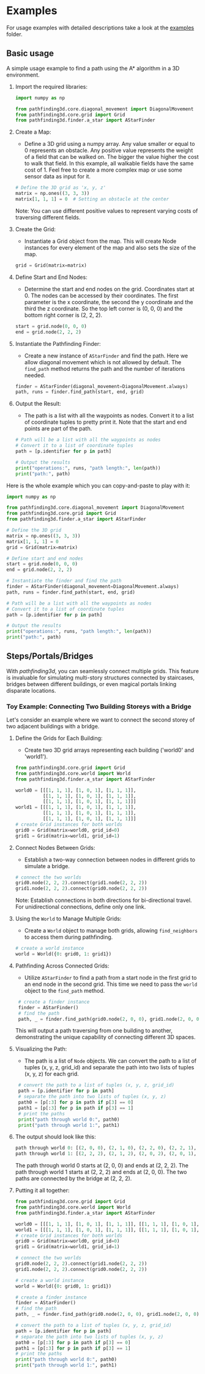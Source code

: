 # Examples

For usage examples with detailed descriptions take a look at the [examples](https://github.com/harisankar95/pathfinding3D/tree/main/examples/) folder.

## Basic usage

A simple usage example to find a path using the A* algorithm in a 3D environment.

1. Import the required libraries:

    ```python
    import numpy as np

    from pathfinding3d.core.diagonal_movement import DiagonalMovement
    from pathfinding3d.core.grid import Grid
    from pathfinding3d.finder.a_star import AStarFinder
    ```

2. Create a Map:
   - Define a 3D grid using a numpy array. Any value smaller or equal to 0 represents an obstacle. Any positive value represents the weight of a field that can be walked on. The bigger the value higher the cost to walk that field. In this example, all walkable fields have the same cost of 1. Feel free to create a more complex map or use some sensor data as input for it.

    ```python
    # Define the 3D grid as 'x, y, z'
    matrix = np.ones((3, 3, 3))
    matrix[1, 1, 1] = 0  # Setting an obstacle at the center
    ```

    Note: You can use different positive values to represent varying costs of traversing different fields.

3. Create the Grid:
   - Instantiate a Grid object from the map. This will create Node instances for every element of the map and also sets the size of the map.

    ```python
    grid = Grid(matrix=matrix)
    ```

4. Define Start and End Nodes:
    - Determine the start and end nodes on the grid. Coordinates start at 0. The nodes can be accessed by their coordinates. The first parameter is the x coordinate, the second the y coordinate and the third the z coordinate. So the top left corner is (0, 0, 0) and the bottom right corner is (2, 2, 2).

    ```python
    start = grid.node(0, 0, 0)
    end = grid.node(2, 2, 2)
    ```

5. Instantiate the Pathfinding Finder:
   - Create a new instance of `AStarFinder` and find the path. Here we allow diagonal movement which is not allowed by default. The `find_path` method returns the path and the number of iterations needed.

    ```python
    finder = AStarFinder(diagonal_movement=DiagonalMovement.always)
    path, runs = finder.find_path(start, end, grid)
    ```

6. Output the Result:
    - The path is a list with all the waypoints as nodes. Convert it to a list of coordinate tuples to pretty print it. Note that the start and end points are part of the path.

    ```python
    # Path will be a list with all the waypoints as nodes
    # Convert it to a list of coordinate tuples
    path = [p.identifier for p in path]

    # Output the results
    print("operations:", runs, "path length:", len(path))
    print("path:", path)
    ```

Here is the whole example which you can copy-and-paste to play with it:

  ```python
  import numpy as np

  from pathfinding3d.core.diagonal_movement import DiagonalMovement
  from pathfinding3d.core.grid import Grid
  from pathfinding3d.finder.a_star import AStarFinder

  # Define the 3D grid
  matrix = np.ones((3, 3, 3))
  matrix[1, 1, 1] = 0
  grid = Grid(matrix=matrix)

  # Define start and end nodes
  start = grid.node(0, 0, 0)
  end = grid.node(2, 2, 2)

  # Instantiate the finder and find the path
  finder = AStarFinder(diagonal_movement=DiagonalMovement.always)
  path, runs = finder.find_path(start, end, grid)

  # Path will be a list with all the waypoints as nodes
  # Convert it to a list of coordinate tuples
  path = [p.identifier for p in path]

  # Output the results
  print("operations:", runs, "path length:", len(path))
  print("path:", path)

```

## Steps/Portals/Bridges

With *pathfinding3d*, you can seamlessly connect multiple grids. This feature is invaluable for simulating multi-story structures connected by staircases, bridges between different buildings, or even magical portals linking disparate locations.

### Toy Example: Connecting Two Building Storeys with a Bridge

Let's consider an example where we want to connect the second storey of two adjacent buildings with a bridge.

1. Define the Grids for Each Building:

   - Create two 3D grid arrays representing each building ('world0' and 'world1').

    ```python
    from pathfinding3d.core.grid import Grid
    from pathfinding3d.core.world import World
    from pathfinding3d.finder.a_star import AStarFinder

    world0 = [[[1, 1, 1], [1, 0, 1], [1, 1, 1]], 
              [[1, 1, 1], [1, 0, 1], [1, 1, 1]], 
              [[1, 1, 1], [1, 0, 1], [1, 1, 1]]]
    world1 = [[[1, 1, 1], [1, 0, 1], [1, 1, 1]], 
              [[1, 1, 1], [1, 0, 1], [1, 1, 1]], 
              [[1, 1, 1], [1, 0, 1], [1, 1, 1]]]
    # create Grid instances for both worlds
    grid0 = Grid(matrix=world0, grid_id=0)
    grid1 = Grid(matrix=world1, grid_id=1)
    ```

2. Connect Nodes Between Grids:
   - Establish a two-way connection between nodes in different grids to simulate a bridge.

    ```python
    # connect the two worlds
    grid0.node(2, 2, 2).connect(grid1.node(2, 2, 2))
    grid1.node(2, 2, 2).connect(grid0.node(2, 2, 2))
    ```

    Note: Establish connections in both directions for bi-directional travel. For unidirectional connections, define only one link.

3. Using the `World` to Manage Multiple Grids:
   - Create a `World` object to manage both grids, allowing `find_neighbors` to access them during pathfinding.

    ```python
    # create a world instance
    world = World({0: grid0, 1: grid1})
    ```

4. Pathfinding Across Connected Grids:
   - Utilize `AStarFinder` to find a path from a start node in the first grid to an end node in the second grid. This time we need to pass the `world` object to the `find_path` method.

   ```python
    # create a finder instance
    finder = AStarFinder()
    # find the path
    path, _ = finder.find_path(grid0.node(2, 0, 0), grid1.node(2, 0, 0), world)
   ```

    This will output a path traversing from one building to another, demonstrating the unique capability of connecting different 3D spaces.

5. Visualizing the Path:
    - The path is a list of `Node` objects. We can convert the path to a list of tuples (x, y, z, grid_id) and separate the path into two lists of tuples (x, y, z) for each grid.

   ```python
    # convert the path to a list of tuples (x, y, z, grid_id)
    path = [p.identifier for p in path]
    # separate the path into two lists of tuples (x, y, z)
    path0 = [p[:3] for p in path if p[3] == 0]
    path1 = [p[:3] for p in path if p[3] == 1]
    # print the paths
    print("path through world 0:", path0)
    print("path through world 1:", path1)
   ```

6. The output should look like this:

    ```python
    path through world 0: [(2, 0, 0), (2, 1, 0), (2, 2, 0), (2, 2, 1), (2, 2, 2)]
    path through world 1: [(2, 2, 2), (2, 1, 2), (2, 0, 2), (2, 0, 1), (2, 0, 0)]
    ```

    The path through world 0 starts at (2, 0, 0) and ends at (2, 2, 2). The path through world 1 starts at (2, 2, 2) and ends at (2, 0, 0). The two paths are connected by the bridge at (2, 2, 2).

7. Putting it all together:

    ```python
    from pathfinding3d.core.grid import Grid
    from pathfinding3d.core.world import World
    from pathfinding3d.finder.a_star import AStarFinder

    world0 = [[[1, 1, 1], [1, 0, 1], [1, 1, 1]], [[1, 1, 1], [1, 0, 1], [1, 1, 1]], [[1, 1, 1], [1, 0, 1], [1, 1, 1]]]
    world1 = [[[1, 1, 1], [1, 0, 1], [1, 1, 1]], [[1, 1, 1], [1, 0, 1], [1, 1, 1]], [[1, 1, 1], [1, 0, 1], [1, 1, 1]]]
    # create Grid instances for both worlds
    grid0 = Grid(matrix=world0, grid_id=0)
    grid1 = Grid(matrix=world1, grid_id=1)

    # connect the two worlds
    grid0.node(2, 2, 2).connect(grid1.node(2, 2, 2))
    grid1.node(2, 2, 2).connect(grid0.node(2, 2, 2))

    # create a world instance
    world = World({0: grid0, 1: grid1})

    # create a finder instance
    finder = AStarFinder()
    # find the path
    path, _ = finder.find_path(grid0.node(2, 0, 0), grid1.node(2, 0, 0), world)

    # convert the path to a list of tuples (x, y, z, grid_id)
    path = [p.identifier for p in path]
    # separate the path into two lists of tuples (x, y, z)
    path0 = [p[:3] for p in path if p[3] == 0]
    path1 = [p[:3] for p in path if p[3] == 1]
    # print the paths
    print("path through world 0:", path0)
    print("path through world 1:", path1)
    ```
